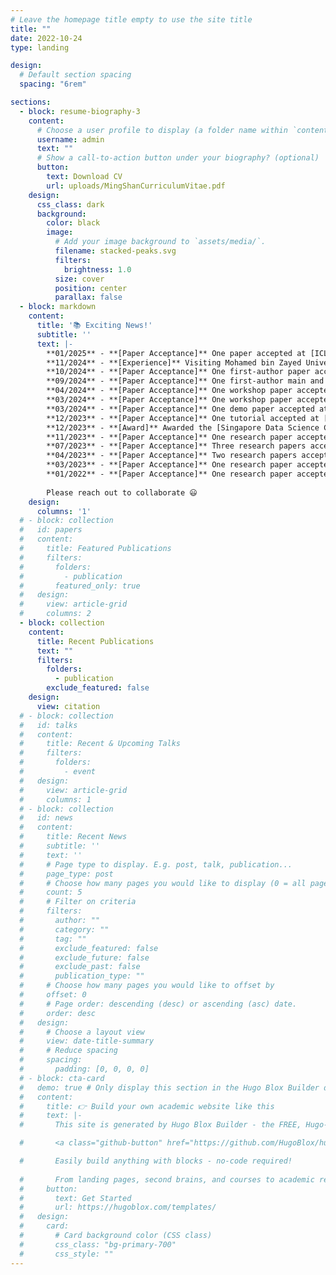 ```yaml
---
# Leave the homepage title empty to use the site title
title: ""
date: 2022-10-24
type: landing

design:
  # Default section spacing
  spacing: "6rem"

sections:
  - block: resume-biography-3
    content:
      # Choose a user profile to display (a folder name within `content/authors/`)
      username: admin
      text: ""
      # Show a call-to-action button under your biography? (optional)
      button:
        text: Download CV
        url: uploads/MingShanCurriculumVitae.pdf
    design:
      css_class: dark
      background:
        color: black
        image:
          # Add your image background to `assets/media/`.
          filename: stacked-peaks.svg
          filters:
            brightness: 1.0
          size: cover
          position: center
          parallax: false
  - block: markdown
    content:
      title: '📚 Exciting News!'
      subtitle: ''
      text: |-
        **01/2025** - **[Paper Acceptance]** One paper accepted at [ICLR'25](https://iclr.cc/)<br/>
        **11/2024** - **[Experience]** Visiting Mohamed bin Zayed University of Artificial Intelligence (MBZUAI), advised by Prof. Preslav Nakov, Professor and Department Chair of Natural Language Processing. Excited to work and collaborate with brilliant minds in MBZUAI.<br/>
        **10/2024** - **[Paper Acceptance]** One first-author paper accepted at [ICWSM'25](https://www.icwsm.org/2025/index.html)<br/>
        **09/2024** - **[Paper Acceptance]** One first-author main and one first-author findings paper accepted at [EMNLP'24](https://aclanthology.org/events/emnlp-2024/)<br/>
        **04/2024** - **[Paper Acceptance]** One workshop paper accepted at [WOAH'24](https://aclanthology.org/volumes/2024.woah-1/)<br/>   
        **03/2024** - **[Paper Acceptance]** One workshop paper accepted at [SocialNLP'24](https://sites.google.com/view/socialnlp2024/)<br/> 
        **03/2024** - **[Paper Acceptance]** One demo paper accepted at [TheWebConf'24](https://www2024.thewebconf.org/)<br/> 
        **12/2023** - **[Paper Acceptance]** One tutorial accepted at [TheWebConf'24](https://www2024.thewebconf.org/)<br/>
        **12/2023** - **[Award]** Awarded the [Singapore Data Science Consortium (SDSC) Dissertation Research Fellowship 2023](https://sdsc.sg/fellowship/) <br/>
        **11/2023** - **[Paper Acceptance]** One research paper accepted at [ACM BigData'23](https://bigdataieee.org/BigData2023/) <br/>
        **07/2023** - **[Paper Acceptance]** Three research papers accepted at [ACM MM'23](https://www.acmmm2023.org/) <br/>
        **04/2023** - **[Paper Acceptance]** Two research papers accepted at [IJCAI'23](https://ijcai-23.org/) <br/>
        **03/2023** - **[Paper Acceptance]** One research paper accepted at [ACM MMSys'23](https://2023.acmmmsys.org/) <br/>
        **01/2022** - **[Paper Acceptance]** One research paper accepted at [TheWebConf'22](https://www2022.thewebconf.org)
        
        Please reach out to collaborate 😃
    design:
      columns: '1'
  # - block: collection
  #   id: papers
  #   content:
  #     title: Featured Publications
  #     filters:
  #       folders:
  #         - publication
  #       featured_only: true
  #   design:
  #     view: article-grid
  #     columns: 2
  - block: collection
    content:
      title: Recent Publications
      text: ""
      filters:
        folders:
          - publication
        exclude_featured: false
    design:
      view: citation
  # - block: collection
  #   id: talks
  #   content:
  #     title: Recent & Upcoming Talks
  #     filters:
  #       folders:
  #         - event
  #   design:
  #     view: article-grid
  #     columns: 1
  # - block: collection
  #   id: news
  #   content:
  #     title: Recent News
  #     subtitle: ''
  #     text: ''
  #     # Page type to display. E.g. post, talk, publication...
  #     page_type: post
  #     # Choose how many pages you would like to display (0 = all pages)
  #     count: 5
  #     # Filter on criteria
  #     filters:
  #       author: ""
  #       category: ""
  #       tag: ""
  #       exclude_featured: false
  #       exclude_future: false
  #       exclude_past: false
  #       publication_type: ""
  #     # Choose how many pages you would like to offset by
  #     offset: 0
  #     # Page order: descending (desc) or ascending (asc) date.
  #     order: desc
  #   design:
  #     # Choose a layout view
  #     view: date-title-summary
  #     # Reduce spacing
  #     spacing:
  #       padding: [0, 0, 0, 0]
  # - block: cta-card
  #   demo: true # Only display this section in the Hugo Blox Builder demo site
  #   content:
  #     title: 👉 Build your own academic website like this
  #     text: |-
  #       This site is generated by Hugo Blox Builder - the FREE, Hugo-based open source website builder trusted by 250,000+ academics like you.

  #       <a class="github-button" href="https://github.com/HugoBlox/hugo-blox-builder" data-color-scheme="no-preference: light; light: light; dark: dark;" data-icon="octicon-star" data-size="large" data-show-count="true" aria-label="Star HugoBlox/hugo-blox-builder on GitHub">Star</a>

  #       Easily build anything with blocks - no-code required!
        
  #       From landing pages, second brains, and courses to academic resumés, conferences, and tech blogs.
  #     button:
  #       text: Get Started
  #       url: https://hugoblox.com/templates/
  #   design:
  #     card:
  #       # Card background color (CSS class)
  #       css_class: "bg-primary-700"
  #       css_style: ""
---
```

